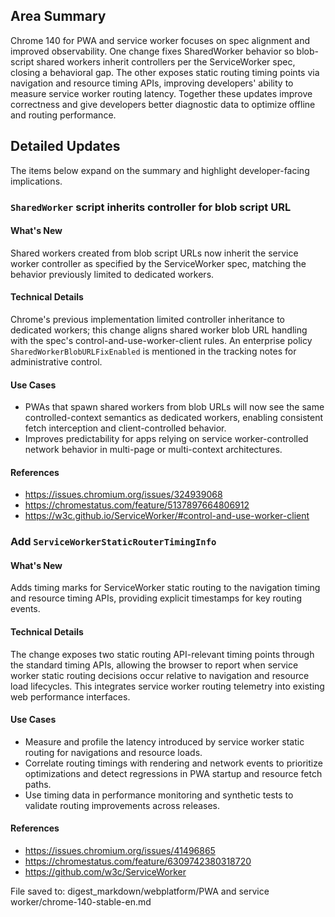 ## Area Summary

Chrome 140 for PWA and service worker focuses on spec alignment and improved observability. One change fixes SharedWorker behavior so blob-script shared workers inherit controllers per the ServiceWorker spec, closing a behavioral gap. The other exposes static routing timing points via navigation and resource timing APIs, improving developers' ability to measure service worker routing latency. Together these updates improve correctness and give developers better diagnostic data to optimize offline and routing performance.

## Detailed Updates

The items below expand on the summary and highlight developer-facing implications.

### `SharedWorker` script inherits controller for blob script URL

#### What's New
Shared workers created from blob script URLs now inherit the service worker controller as specified by the ServiceWorker spec, matching the behavior previously limited to dedicated workers.

#### Technical Details
Chrome's previous implementation limited controller inheritance to dedicated workers; this change aligns shared worker blob URL handling with the spec's control-and-use-worker-client rules. An enterprise policy `SharedWorkerBlobURLFixEnabled` is mentioned in the tracking notes for administrative control.

#### Use Cases
- PWAs that spawn shared workers from blob URLs will now see the same controlled-context semantics as dedicated workers, enabling consistent fetch interception and client-controlled behavior.
- Improves predictability for apps relying on service worker-controlled network behavior in multi-page or multi-context architectures.

#### References
- https://issues.chromium.org/issues/324939068
- https://chromestatus.com/feature/5137897664806912
- https://w3c.github.io/ServiceWorker/#control-and-use-worker-client

### Add `ServiceWorkerStaticRouterTimingInfo`

#### What's New
Adds timing marks for ServiceWorker static routing to the navigation timing and resource timing APIs, providing explicit timestamps for key routing events.

#### Technical Details
The change exposes two static routing API-relevant timing points through the standard timing APIs, allowing the browser to report when service worker static routing decisions occur relative to navigation and resource load lifecycles. This integrates service worker routing telemetry into existing web performance interfaces.

#### Use Cases
- Measure and profile the latency introduced by service worker static routing for navigations and resource loads.
- Correlate routing timings with rendering and network events to prioritize optimizations and detect regressions in PWA startup and resource fetch paths.
- Use timing data in performance monitoring and synthetic tests to validate routing improvements across releases.

#### References
- https://issues.chromium.org/issues/41496865
- https://chromestatus.com/feature/6309742380318720
- https://github.com/w3c/ServiceWorker

File saved to: digest_markdown/webplatform/PWA and service worker/chrome-140-stable-en.md